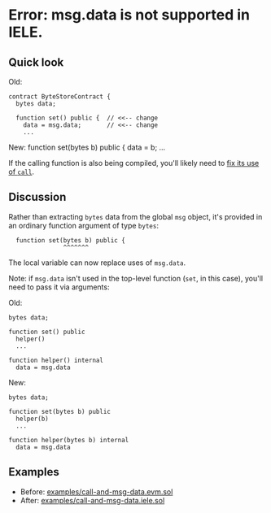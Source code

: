 # Error: msg.data is not supported in IELE.

## Quick look

Old: 
    
    contract ByteStoreContract {
      bytes data;
      
      function set() public {  // <<-- change
        data = msg.data;       // <<-- change
        ...
    
New:
      function set(bytes b) public {
        data = b;
        ...
        
If the calling function is also being compiled, you'll likely need to 
[fix its use of `call`](./call.md).
   
## Discussion

Rather than extracting `bytes` data from the global `msg` object, it's
provided in an ordinary function argument of type `bytes`:

      function set(bytes b) public {
                   ^^^^^^^
                   
The local variable can now replace uses of `msg.data`. 

Note: if `msg.data` isn't used in the top-level function (`set`, in
this case), you'll need to pass it via arguments:

Old: 
    
    bytes data;
    
    function set() public 
      helper()
      ...
     
    function helper() internal 
      data = msg.data
      
New:
    
    bytes data;
    
    function set(bytes b) public 
      helper(b)
      ...
     
    function helper(bytes b) internal 
      data = msg.data
      
## Examples

* Before: [examples/call-and-msg-data.evm.sol](examples/call-and-msg-data.evm.sol)
* After: [examples/call-and-msg-data.iele.sol](examples/call-and-msg-data.iele.sol)
